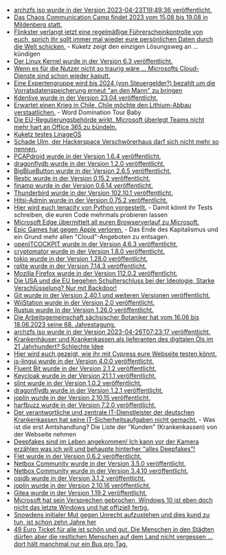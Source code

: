 * [archzfs iso wurde in der Version 2023-04-23T19:49:36 veröffentlicht.](https://archzfs.leibelt.de)
* [Das Chaos Communication Camp findet 2023 vom 15.08 bis 19.08 in Mildenberg statt.](https://events.ccc.de/2023/04/21/camp2023/)
* [Flinkster verlangt jetzt eine regelmäßige Führerscheinkontrolle von euch, sprich ihr sollt immer mal wieder eure persönlichen Daten durch die Welt schicken.](https://www.kuketz-blog.de/flinkster-carsharing-ab-sofort-mit-regelmaessiger-digitaler-fuehrerscheinkontrolle/) - Kuketz zeigt den einzigen Lösungsweg an ... kündigen
* [Der Linux Kernel wurde in der Version 6.3 veröffentlicht.](https://lwn.net/Articles/929851/)
* [Wenn es für die Nutzer nicht so traurig wäre ... Microsofts Cloud-Dienste sind schon wieder kaputt.](https://www.bleepingcomputer.com/news/security/microsoft-365-search-outage-affects-outlook-teams-and-sharepoint/)
* [Eine Expertengruppe wird bis 2024 (von Steuergelder?) bezahlt um die Vorratsdatenspeicherung erneut "an den Mann" zu bringen](https://www.patrick-breyer.de/vorratsdatenspeicherung-und-aushoehlung-von-verschluesselung-expertengruppe-soll-bis-mitte-2024-vorschlaege-fuer-ausweitung-von-ueberwachung-vorlegen/)
* [Kdenlive wurde in der Version 23.04 veröffentlicht.](https://www.phoronix.com/news/Kdenlive-23.04-Released)
* [Erwartet einen Krieg in Chile, Chile möchte den Lithium-Abbau verstaatlichen.](http://blog.fefe.de/?ts=9ab865a0) - Word Domination Tour Baby
* [Die EU-Regulierungsbehörde wirkt. Microsoft überlegt Teams nicht mehr hart an Office 365 zu bündeln.](https://www.borncity.com/blog/2023/04/25/microsoft-will-team-nicht-mehr-mit-office-bndeln/)
* [Kuketz testes LinageOS](https://www.kuketz-blog.de/lineageos-weder-sicher-noch-datenschutzfreundlich-custom-roms-teil4/)
* [Schade Ulm, der Hackerspace Verschwörerhaus darf sich nicht mehr so nennen.](https://netzpolitik.org/2023/hackspace-in-ulm-verschwoerhaus-verliert-seinen-namen-an-die-stadt/)
* [PCAPdroid wurde in der Version 1.6.4 veröffentlicht.](https://github.com/emanuele-f/PCAPdroid/releases/tag/v1.6.4)
* [dragonflydb wurde in der Version 1.2.0 veröffentlicht.](https://github.com/dragonflydb/dragonfly/releases/tag/v1.2.0)
* [BigBlueButton wurde in der Version 2.6.5 veröffentlicht.](https://github.com/bigbluebutton/bigbluebutton/releases/tag/v2.6.5)
* [Restic wurde in der Version 0.15.2 veröffentlicht.](https://github.com/restic/restic/releases/tag/v0.15.2)
* [finamp wurde in der Version 0.6.14 veröffentlicht.](https://github.com/jmshrv/finamp/releases/tag/0.6.14)
* [Thunderbird wurde in der Version 102.10.1 veröffentlicht.](https://www.borncity.com/blog/2023/04/25/thunderbird-102-10-1/)
* [Hitsi-Admin wurde in der Version 0.75.2 veröffentlicht.](https://github.com/H2-invent/jitsi-admin/releases/tag/0.75.2)
* [Hier wird euch tenacity von Python vorgestellt.](https://opensource.com/article/23/4/retry-your-python-code-until-it-fails) - Damit könnt ihr Tests schreiben, die euren Code mehrmals probieren lassen
* [Microsoft Edge übermittelt all euren Browserverlauf zu Microsoft.](http://blog.fefe.de/?ts=9ab6ea0b)
* [Epic Games hat gegen Apple verloren.](http://blog.fefe.de/?ts=9ab911f8) - Das Ende des Kapitalismus und ein Grund mehr allen "Cloud"-Angeboten zu entsagen.
* [openITCOCKPIT wurde in der Version 4.6.3 veröffentlicht.](https://github.com/it-novum/openITCOCKPIT/releases/tag/openITCOCKPIT-4.6.3)
* [cryptomator wurde in der Version 1.8.0 veröffentlicht.](https://github.com/cryptomator/cryptomator/releases/tag/1.8.0)
* [tokio wurde in der Version 1.28.0 veröffentlicht.](https://github.com/tokio-rs/tokio/releases/tag/tokio-1.28.0)
* [rqlite wurde in der Version 7.14.3 veröffentlicht.](https://github.com/rqlite/rqlite/releases/tag/v7.14.3)
* [Mozilla Firefox wurde in der Version 112.0.2 veröffentlicht.](https://www.borncity.com/blog/2023/04/25/firefox-112-0-2-fix-fr-hohen-speicherverbrauch/)
* [Die USA und die EU begehen Schulterschluss bei der Ideologie, Starke Verschlüsselung? Nur mit Backdoor!](https://netzpolitik.org/2023/stop-csam-act-neues-gesetz-in-den-usa-koennte-verschluesselung-schwaechen/)
* [Git wurde in der Version 2.40.1 und weiteren Versionen veröffentlicht.](https://lwn.net/Articles/930157/)
* [WiiStation wurde in der Version 2.0 veröffentlicht.](https://wiidatabase.de/wiistation-v2-0/)
* [Rustup wurde in der Version 1.26.0 veröffentlicht.](https://blog.rust-lang.org/2023/04/25/Rustup-1.26.0.html)
* [Die Arbeitsgemeinschaft sächsischer Botaniker hat vom 16.06 bis 18.06.2023 seine 68. Jahrestagung.](https://sachsen.nabu.de/news/2023/33279.html)
* [archzfs iso wurde in der Version 2023-04-26T07:23:17 veröffentlicht.](https://archzfs.leibelt.de/)
* [Krankenhäuser und Krankenkassen als lieferanten des digitalen Öls im 21 Jahrhundert? Schlechte Idee](https://www.borncity.com/blog/2023/04/27/cyberangriffe-auf-krankenkassen-it-dienstleister-bitmarck-klinikum-hochsauerland-gmbh/)
* [Hier wird euch gezeigt, wie ihr mit Cypress eure Webseite testen könnt.](https://opensource.com/article/23/4/website-test-drupal-cypress)
* [js-lingui wurde in der Version 4.0.0 veröffentlicht.](https://github.com/lingui/js-lingui/releases/tag/v4.0.0)
* [Fluent Bit wurde in der Version 2.1.2 veröffentlicht.](https://github.com/fluent/fluent-bit/releases/tag/v2.1.2)
* [Keycloak wurde in der Version 21.1.1 veröffentlicht.](https://github.com/keycloak/keycloak/releases/tag/21.1.1)
* [slint wurde in der Version 1.0.2 veröffentlicht.](https://github.com/slint-ui/slint/releases/tag/v1.0.2)
* [dragonflydb wurde in der Version 1.2.1 veröffentlicht.](https://github.com/dragonflydb/dragonfly/releases/tag/v1.2.1)
* [joplin wurde in der Version 2.10.15 veröffentlicht.](https://github.com/laurent22/joplin/releases/tag/v2.10.15)
* [harfbuzz wurde in der Version 7.2.0 veröffentlicht.](https://github.com/harfbuzz/harfbuzz/releases/tag/7.2.0)
* [Der verantwortliche und zentrale IT-Dienstleister der deutschen Krankenkassen hat seine IT-Sicherheitsaufgaben nicht gemacht.](http://blog.fefe.de/?ts=9ab4a182) - Was ist die erst Amtshandlung? Die Liste der "Kunden" (Krankenkassen) von der Webseite nehmen
* [Deepfakes sind im Leben angekommen! Ich kann vor der Kamera erzählen was ich will und behaupte hinterher "alles Deepfakes"!](http://blog.fefe.de/?ts=9ab49f6d)
* [Flet wurde in der Version 0.6.2 veröffentlicht.](https://github.com/flet-dev/flet/releases/tag/v0.6.2)
* [Netbox Community wurde in der Version 3.5.0 veröffentlicht.](https://github.com/netbox-community/netbox/releases/tag/v3.5.0)
* [Netbox Community wurde in der Version 3.4.10 veröffentlicht.](https://github.com/netbox-community/netbox/releases/tag/v3.4.10)
* [osidb wurde in der Version 3.1.2 veröffentlicht.](https://github.com/RedHatProductSecurity/osidb/releases/tag/3.1.2)
* [joplin wurde in der Version 2.10.16 veröffentlicht.](https://github.com/laurent22/joplin/releases/tag/v2.10.16)
* [Gitea wurde in der Version 1.19.2 veröffentlicht.](https://github.com/go-gitea/gitea/releases/tag/v1.19.2)
* [Microsoft hat sein Versprechen gebrochen, Windows 10 ist eben doch nicht das letzte Windows und hat offiziell fertig.](https://www.windowspro.de/news/windows-10-erhaelt-kein-feature-update-mehr-windows-11-ltsc-kommt-2024/05375.html)
* [Snowdens initialer Mut gegen Unrecht aufzustehen und dies kund zu tun, ist schon zehn Jahre her](https://netzpolitik.org/2023/einladung-zum-netzpolitischen-abend-zehn-jahre-snowden-enthuellungen/)
* [49 Euro Ticket für alle ist schön und gut. Die Menschen in den Städten dürfen aber die restlichen Menschen auf dem Land nicht vergessen ... dort hält manchmal nur ein Bus pro Tag.](https://www.mdr.de/nachrichten/sachsen/chemnitz/freiberg/schulbusse-fahrplan-nahverkehr-oberreichenbach-abgehaengt-100.html)

